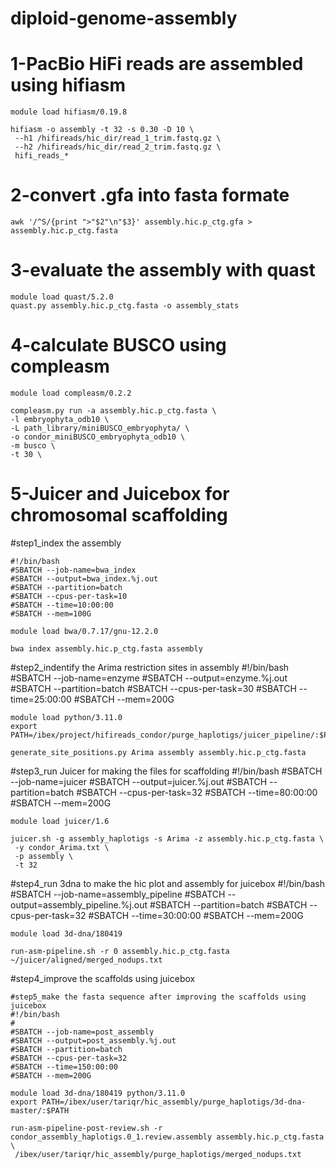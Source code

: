# diploid-genome-assembly

# 1-PacBio HiFi reads are assembled using hifiasm

	module load hifiasm/0.19.8

	hifiasm -o assembly -t 32 -s 0.30 -D 10 \
	 --h1 /hifireads/hic_dir/read_1_trim.fastq.gz \
	 --h2 /hifireads/hic_dir/read_2_trim.fastq.gz \
	 hifi_reads_*
	 

# 2-convert .gfa into fasta formate
	awk '/^S/{print ">"$2"\n"$3}' assembly.hic.p_ctg.gfa > assembly.hic.p_ctg.fasta

# 3-evaluate the assembly with quast
	module load quast/5.2.0
	quast.py assembly.hic.p_ctg.fasta -o assembly_stats

# 4-calculate BUSCO using compleasm
	module load compleasm/0.2.2
	
	compleasm.py run -a assembly.hic.p_ctg.fasta \
	-l embryophyta_odb10 \
	-L path_library/miniBUSCO_embryophyta/ \
	-o condor_miniBUSCO_embryophyta_odb10 \
	-m busco \
	-t 30 \

# 5-Juicer and Juicebox for chromosomal scaffolding
#step1_index the assembly

	#!/bin/bash
	#SBATCH --job-name=bwa_index
	#SBATCH --output=bwa_index.%j.out
	#SBATCH --partition=batch
	#SBATCH --cpus-per-task=10
	#SBATCH --time=10:00:00
	#SBATCH --mem=100G
	
	module load bwa/0.7.17/gnu-12.2.0
	
	bwa index assembly.hic.p_ctg.fasta assembly

#step2_indentify the Arima restriction sites in assembly
	#!/bin/bash
	#SBATCH --job-name=enzyme
	#SBATCH --output=enzyme.%j.out
	#SBATCH --partition=batch
	#SBATCH --cpus-per-task=30
	#SBATCH --time=25:00:00
	#SBATCH --mem=200G
	
	module load python/3.11.0
	export PATH=/ibex/project/hifireads_condor/purge_haplotigs/juicer_pipeline/:$PATH
	
	generate_site_positions.py Arima assembly assembly.hic.p_ctg.fasta

#step3_run Juicer for making the files for scaffolding
	#!/bin/bash
	#SBATCH --job-name=juicer
	#SBATCH --output=juicer.%j.out
	#SBATCH --partition=batch
	#SBATCH --cpus-per-task=32
	#SBATCH --time=80:00:00
	#SBATCH --mem=200G
	
	module load juicer/1.6
	
	juicer.sh -g assembly_haplotigs -s Arima -z assembly.hic.p_ctg.fasta \
	 -y condor_Arima.txt \
	 -p assembly \
	 -t 32


#step4_run 3dna to make the hic plot and assembly for juicebox
	#!/bin/bash
	#SBATCH --job-name=assembly_pipeline
	#SBATCH --output=assembly_pipeline.%j.out
	#SBATCH --partition=batch
	#SBATCH --cpus-per-task=32
	#SBATCH --time=30:00:00
	#SBATCH --mem=200G
	
	module load 3d-dna/180419
	
	run-asm-pipeline.sh -r 0 assembly.hic.p_ctg.fasta ~/juicer/aligned/merged_nodups.txt


#step4_improve the scaffolds using juicebox

	#step5_make the fasta sequence after improving the scaffolds using juicebox
	#!/bin/bash
	#
	#SBATCH --job-name=post_assembly
	#SBATCH --output=post_assembly.%j.out
	#SBATCH --partition=batch
	#SBATCH --cpus-per-task=32
	#SBATCH --time=150:00:00
	#SBATCH --mem=200G
	
	module load 3d-dna/180419 python/3.11.0
	export PATH=/ibex/user/tariqr/hic_assembly/purge_haplotigs/3d-dna-master/:$PATH
	
	run-asm-pipeline-post-review.sh -r condor_assembly_haplotigs.0_1.review.assembly assembly.hic.p_ctg.fasta \
	 /ibex/user/tariqr/hic_assembly/purge_haplotigs/merged_nodups.txt
